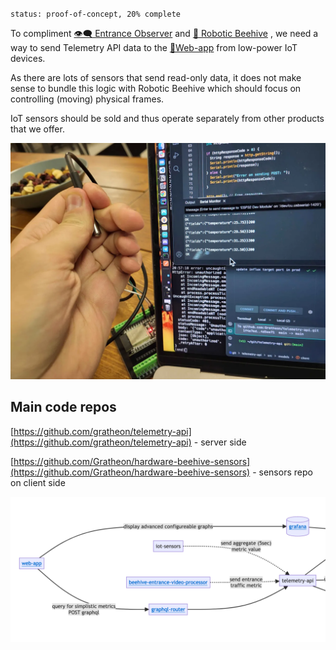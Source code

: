 `status: proof-of-concept, 20% complete`


To compliment [👁️‍🗨️ Entrance Observer](👁️‍🗨️%20Entrance%20Observer.md) and [🧿 Robotic Beehive](🧿%20Robotic%20Beehive.md) , we need a way to send Telemetry API data to the [📱Web-app](📱Web-app.md) from low-power IoT devices.

As there are lots of sensors that send read-only data, it does not make sense to bundle this logic with Robotic Beehive which should focus on controlling (moving) physical frames.

IoT sensors should be sold and thus operate separately from other products that we offer.

![](../img/20240726_000022.webp)

## Main code repos

[https://github.com/gratheon/telemetry-api](https://github.com/gratheon/telemetry-api) - server side

[https://github.com/Gratheon/hardware-beehive-sensors](https://github.com/Gratheon/hardware-beehive-sensors) - sensors repo on client side

![](../img/Screenshot%202024-07-05%20at%2013.32.16.png)